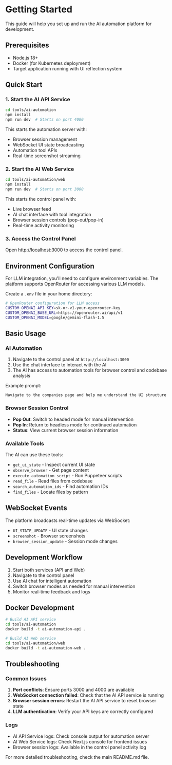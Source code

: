 # Getting Started

This guide will help you set up and run the AI automation platform for development.

## Prerequisites

- Node.js 18+
- Docker (for Kubernetes deployment)
- Target application running with UI reflection system

## Quick Start

### 1. Start the AI API Service

```bash
cd tools/ai-automation
npm install
npm run dev  # Starts on port 4000
```

This starts the automation server with:
- Browser session management
- WebSocket UI state broadcasting
- Automation tool APIs
- Real-time screenshot streaming

### 2. Start the AI Web Service

```bash
cd tools/ai-automation/web
npm install
npm run dev  # Starts on port 3000
```

This starts the control panel with:
- Live browser feed
- AI chat interface with tool integration
- Browser session controls (pop-out/pop-in)
- Real-time activity monitoring

### 3. Access the Control Panel

Open [http://localhost:3000](http://localhost:3000) to access the control panel.

## Environment Configuration

For LLM integration, you'll need to configure environment variables. The platform supports OpenRouter for accessing various LLM models.

Create a `.env` file in your home directory:

```bash
# OpenRouter configuration for LLM access
CUSTOM_OPENAI_API_KEY=sk-or-v1-your-openrouter-key
CUSTOM_OPENAI_BASE_URL=https://openrouter.ai/api/v1
CUSTOM_OPENAI_MODEL=google/gemini-flash-1.5
```

## Basic Usage

### AI Automation

1. Navigate to the control panel at `http://localhost:3000`
2. Use the chat interface to interact with the AI
3. The AI has access to automation tools for browser control and codebase analysis

Example prompt:
```
Navigate to the companies page and help me understand the UI structure
```

### Browser Session Control

- **Pop Out**: Switch to headed mode for manual intervention
- **Pop In**: Return to headless mode for continued automation
- **Status**: View current browser session information

### Available Tools

The AI can use these tools:

- `get_ui_state` - Inspect current UI state
- `observe_browser` - Get page content
- `execute_automation_script` - Run Puppeteer scripts
- `read_file` - Read files from codebase
- `search_automation_ids` - Find automation IDs
- `find_files` - Locate files by pattern

## WebSocket Events

The platform broadcasts real-time updates via WebSocket:

- `UI_STATE_UPDATE` - UI state changes
- `screenshot` - Browser screenshots
- `browser_session_update` - Session mode changes

## Development Workflow

1. Start both services (API and Web)
2. Navigate to the control panel
3. Use AI chat for intelligent automation
4. Switch browser modes as needed for manual intervention
5. Monitor real-time feedback and logs

## Docker Development

```bash
# Build AI API service
cd tools/ai-automation
docker build -t ai-automation-api .

# Build AI Web service
cd tools/ai-automation/web
docker build -t ai-automation-web .
```

## Troubleshooting

### Common Issues

1. **Port conflicts**: Ensure ports 3000 and 4000 are available
2. **WebSocket connection failed**: Check that the AI API service is running
3. **Browser session errors**: Restart the AI API service to reset browser state
4. **LLM authentication**: Verify your API keys are correctly configured

### Logs

- AI API Service logs: Check console output for automation server
- AI Web Service logs: Check Next.js console for frontend issues
- Browser session logs: Available in the control panel activity log

For more detailed troubleshooting, check the main README.md file.